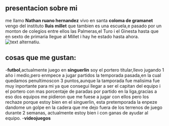 ## presentacion sobre mi 
me llamo **Nathan ruano hernandez** vivo en santa **coloma de gramanet** vengo del instituto **lluis millet** que tambien es una escuela,e pasado por un monton de colegios entre ellos las Palmeras,el Turo i el Ginesta hasta que en sexto de 
primaria llegue al Millet i hay he estado hasta ahora.
![text alternatiu](/nathan-ruano/mark-down/blob/main/baixa.jpeg).
## cosas que me gustan:
-**futbol**,actualmente juego en **singuerlin** soy el portero titular,llevo jugando 1 año i medio,pero enmpece a jugar partidos la temporada pasada,en la cual quedamos penultimoscon 3 puntos,aunque la tamporada fue malisima fue muy inportante para mi ya que consegui llegar a ser el capitan del equipo i el portero con mas porcentaje de paradas por partido en la liga,gracias a eso dos equipos me pidieron que me fuese a jugar con ellos pero los rechaze porque estoy bien en el singuerlin, esta pretemporada la enpeze dandome un golpe en la cadera que me dejo fuera de los terrenos de juego durante 2 semanas, actualmente estoy bien i con ganas de ayudar al equipo.
-**videojuegos**
